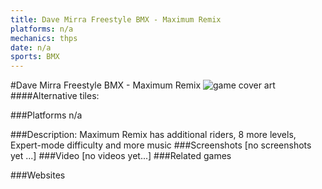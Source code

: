 ```yaml
---
title: Dave Mirra Freestyle BMX - Maximum Remix
platforms: n/a
mechanics: thps
date: n/a
sports: BMX
---
```

#Dave Mirra Freestyle BMX - Maximum Remix
![game cover art](//images.igdb.com/igdb/image/upload/t_cover_big/x2fnsjfxk4ouhpelh0ji.jpg "Logo Title Text 1")
####Alternative tiles:

###Platforms
n/a

###Description:
Maximum Remix has additional riders, 8 more levels, Expert-mode difficulty and more music
###Screenshots
[no screenshots yet ...]
###Video
[no videos yet...]
###Related games

###Websites

